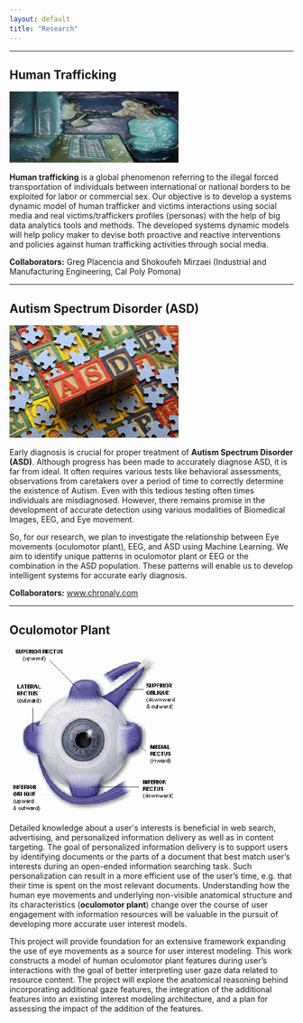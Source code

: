 ```yaml
---
layout: default
title: "Research"
---
```

___
## Human Trafficking

![img8](/assets/img/trafficking.jpg)

**Human trafficking** is a global phenomenon referring to the illegal forced transportation of individuals between international or national borders to be exploited for labor or commercial sex. Our objective is to develop a systems dynamic model of human trafficker and victims interactions using social media and real victims/traffickers profiles (personas) with the help of big data analytics tools and methods. The developed systems dynamic models will help policy maker to devise both proactive and reactive interventions and policies against human trafficking activities through social media.

**Collaborators:** Greg Placencia and Shokoufeh Mirzaei (Industrial and Manufacturing Engineering, Cal Poly Pomona)

___
## Autism Spectrum Disorder (ASD)

![img9](/assets/img/autism.jpg)

Early diagnosis is crucial for proper treatment of **Autism Spectrum Disorder (ASD)**. Although progress has been made to accurately diagnose ASD, it is far from ideal. It often requires various tests like behavioral assessments, observations from caretakers over a period of time to correctly determine the existence of Autism. Even with this tedious testing often times individuals are misdiagnosed. However, there remains promise in the development of accurate detection using various modalities of Biomedical Images, EEG, and Eye movement.

So, for our research, we plan to investigate the relationship between Eye movements (oculomotor plant), EEG, and ASD using Machine Learning. We aim to identify unique patterns in oculomotor plant or EEG or the combination in the ASD population. These patterns will enable us to develop intelligent systems for accurate early diagnosis.

**Collaborators:** www.chronaly.com

___
## Oculomotor Plant

![img10](/assets/img/eye_muscles.gif)

Detailed knowledge about a user's interests is beneficial in web search, advertising, and personalized information delivery as well as in content targeting. The goal of personalized information delivery is to support users by identifying documents or the parts of a document that best match user’s interests during an open-ended information searching task. Such personalization can result in a more efficient use of the user’s time, e.g. that their time is spent on the most relevant documents. Understanding how the human eye movements and underlying non-visible anatomical structure and its characteristics (**oculomotor plant**) change over the course of user engagement with information resources will be valuable in the pursuit of developing more accurate user interest models.

This project will provide foundation for an extensive framework expanding the use of eye movements as a source for user interest modeling. This work constructs a model of human oculomotor plant features during user’s interactions with the goal of better interpreting user gaze data related to resource content. The project will explore the anatomical reasoning behind incorporating additional gaze features, the integration of the additional features into an existing interest modeling architecture, and a plan for assessing the impact of the addition of the features.